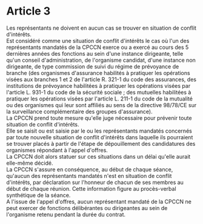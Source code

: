 # Article 3

  
Les représentants ne doivent en aucun cas se trouver en situation de conflit d'intérêts.  
Est considéré comme une situation de conflit d'intérêts le cas où l'un des représentants mandatés de la CPCCN exerce ou a exercé au cours des 5 dernières années des fonctions au sein d'une instance dirigeante, telle qu'un conseil d'administration, de l'organisme candidat, d'une instance non dirigeante, de type commission de suivi du régime de prévoyance de branche (des organismes d'assurance habilités à pratiquer les opérations visées aux branches 1 et 2 de l'article R. 321-1 du code des assurances, des institutions de prévoyance habilitées à pratiquer les opérations visées par l'article L. 931-1 du code de la sécurité sociale ; des mutuelles habilitées à pratiquer les opérations visées par l'article L. 211-1 du code de la mutualité ou des organismes qui leur sont affiliés au sens de la directive 98/78/CE sur la surveillance complémentaire des groupes d'assurance).  
La CPCCN prend toute mesure qu'elle juge nécessaire pour prévenir toute situation de conflit d'intérêts.  
Elle se saisit ou est saisie par le ou les représentants mandatés concernés par toute nouvelle situation de conflit d'intérêts dans laquelle ils pourraient se trouver placés à partir de l'étape de dépouillement des candidatures des organismes répondant à l'appel d'offres.  
La CPCCN doit alors statuer sur ces situations dans un délai qu'elle aurait elle-même décidé.  
La CPCCN s'assure en conséquence, au début de chaque séance, qu'aucun des représentants mandatés n'est en situation de conflit d'intérêts, par déclaration sur l'honneur de chacun de ses membres au début de chaque réunion. Cette information figure au procès-verbal synthétique de la séance.  
A l'issue de l'appel d'offres, aucun représentant mandaté de la CPCCN ne peut exercer de fonctions délibérantes ou dirigeantes au sein de l'organisme retenu pendant la durée du contrat.

